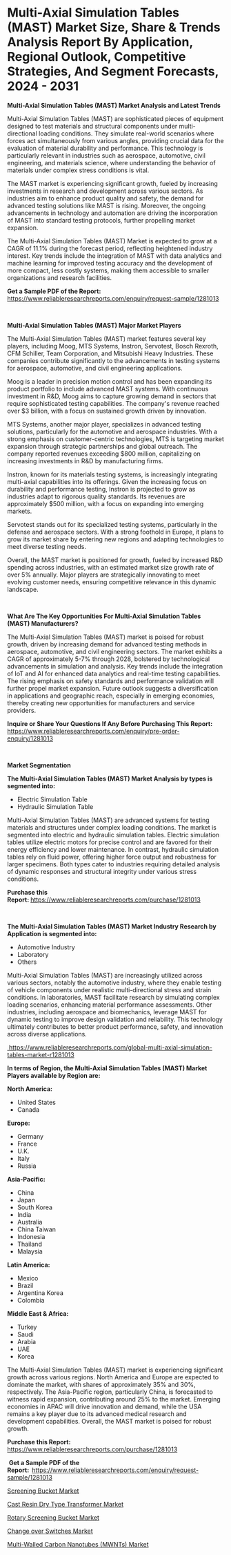 <p><h1>Multi-Axial Simulation Tables (MAST) Market Size, Share & Trends Analysis Report By Application, Regional Outlook, Competitive Strategies, And Segment Forecasts, 2024 - 2031</h1></p><p><strong>Multi-Axial Simulation Tables (MAST) Market Analysis and Latest Trends</strong></p>
<p><p>Multi-Axial Simulation Tables (MAST) are sophisticated pieces of equipment designed to test materials and structural components under multi-directional loading conditions. They simulate real-world scenarios where forces act simultaneously from various angles, providing crucial data for the evaluation of material durability and performance. This technology is particularly relevant in industries such as aerospace, automotive, civil engineering, and materials science, where understanding the behavior of materials under complex stress conditions is vital.</p><p>The MAST market is experiencing significant growth, fueled by increasing investments in research and development across various sectors. As industries aim to enhance product quality and safety, the demand for advanced testing solutions like MAST is rising. Moreover, the ongoing advancements in technology and automation are driving the incorporation of MAST into standard testing protocols, further propelling market expansion. </p><p>The Multi-Axial Simulation Tables (MAST) Market is expected to grow at a CAGR of 11.1% during the forecast period, reflecting heightened industry interest. Key trends include the integration of MAST with data analytics and machine learning for improved testing accuracy and the development of more compact, less costly systems, making them accessible to smaller organizations and research facilities.</p></p>
<p><strong>Get a Sample PDF of the Report:&nbsp;</strong> <a href="https://www.reliableresearchreports.com/enquiry/request-sample/1281013?utm_campaign=4&utm_medium=2&utm_source=Github&utm_content=ia&utm_term=30092024&utm_id=multi-axial-simulation-tables-mast">https://www.reliableresearchreports.com/enquiry/request-sample/1281013</a></p>
<p>&nbsp;</p>
<p><strong>Multi-Axial Simulation Tables (MAST) Major Market Players</strong></p>
<p><p>The Multi-Axial Simulation Tables (MAST) market features several key players, including Moog, MTS Systems, Instron, Servotest, Bosch Rexroth, CFM Schiller, Team Corporation, and Mitsubishi Heavy Industries. These companies contribute significantly to the advancements in testing systems for aerospace, automotive, and civil engineering applications.</p><p>Moog is a leader in precision motion control and has been expanding its product portfolio to include advanced MAST systems. With continuous investment in R&D, Moog aims to capture growing demand in sectors that require sophisticated testing capabilities. The company's revenue reached over $3 billion, with a focus on sustained growth driven by innovation.</p><p>MTS Systems, another major player, specializes in advanced testing solutions, particularly for the automotive and aerospace industries. With a strong emphasis on customer-centric technologies, MTS is targeting market expansion through strategic partnerships and global outreach. The company reported revenues exceeding $800 million, capitalizing on increasing investments in R&D by manufacturing firms.</p><p>Instron, known for its materials testing systems, is increasingly integrating multi-axial capabilities into its offerings. Given the increasing focus on durability and performance testing, Instron is projected to grow as industries adapt to rigorous quality standards. Its revenues are approximately $500 million, with a focus on expanding into emerging markets.</p><p>Servotest stands out for its specialized testing systems, particularly in the defense and aerospace sectors. With a strong foothold in Europe, it plans to grow its market share by entering new regions and adapting technologies to meet diverse testing needs.</p><p>Overall, the MAST market is positioned for growth, fueled by increased R&D spending across industries, with an estimated market size growth rate of over 5% annually. Major players are strategically innovating to meet evolving customer needs, ensuring competitive relevance in this dynamic landscape.</p></p>
<p>&nbsp;</p>
<p><strong>What Are The Key Opportunities For Multi-Axial Simulation Tables (MAST) Manufacturers?</strong></p>
<p><p>The Multi-Axial Simulation Tables (MAST) market is poised for robust growth, driven by increasing demand for advanced testing methods in aerospace, automotive, and civil engineering sectors. The market exhibits a CAGR of approximately 5-7% through 2028, bolstered by technological advancements in simulation and analysis. Key trends include the integration of IoT and AI for enhanced data analytics and real-time testing capabilities. The rising emphasis on safety standards and performance validation will further propel market expansion. Future outlook suggests a diversification in applications and geographic reach, especially in emerging economies, thereby creating new opportunities for manufacturers and service providers.</p></p>
<p><strong>Inquire or Share Your Questions If Any Before Purchasing This Report:</strong> <a href="https://www.reliableresearchreports.com/enquiry/pre-order-enquiry/1281013?utm_campaign=4&utm_medium=2&utm_source=Github&utm_content=ia&utm_term=30092024&utm_id=multi-axial-simulation-tables-mast">https://www.reliableresearchreports.com/enquiry/pre-order-enquiry/1281013</a></p>
<p>&nbsp;</p>
<p><strong>Market Segmentation</strong></p>
<p><strong>The Multi-Axial Simulation Tables (MAST) Market Analysis by types is segmented into:</strong></p>
<p><ul><li>Electric Simulation Table</li><li>Hydraulic Simulation Table</li></ul></p>
<p><p>Multi-Axial Simulation Tables (MAST) are advanced systems for testing materials and structures under complex loading conditions. The market is segmented into electric and hydraulic simulation tables. Electric simulation tables utilize electric motors for precise control and are favored for their energy efficiency and lower maintenance. In contrast, hydraulic simulation tables rely on fluid power, offering higher force output and robustness for larger specimens. Both types cater to industries requiring detailed analysis of dynamic responses and structural integrity under various stress conditions.</p></p>
<p><strong>Purchase this Report:&nbsp;</strong><a href="https://www.reliableresearchreports.com/purchase/1281013?utm_campaign=4&utm_medium=2&utm_source=Github&utm_content=ia&utm_term=30092024&utm_id=multi-axial-simulation-tables-mast">https://www.reliableresearchreports.com/purchase/1281013</a></p>
<p>&nbsp;</p>
<p><strong>The Multi-Axial Simulation Tables (MAST) Market Industry Research by Application is segmented into:</strong></p>
<p><ul><li>Automotive Industry</li><li>Laboratory</li><li>Others</li></ul></p>
<p><p>Multi-Axial Simulation Tables (MAST) are increasingly utilized across various sectors, notably the automotive industry, where they enable testing of vehicle components under realistic multi-directional stress and strain conditions. In laboratories, MAST facilitate research by simulating complex loading scenarios, enhancing material performance assessments. Other industries, including aerospace and biomechanics, leverage MAST for dynamic testing to improve design validation and reliability. This technology ultimately contributes to better product performance, safety, and innovation across diverse applications.</p></p>
<p><a href="https://www.reliableresearchreports.com/global-multi-axial-simulation-tables-market-r1281013?utm_campaign=4&utm_medium=2&utm_source=Github&utm_content=ia&utm_term=30092024&utm_id=multi-axial-simulation-tables-mast">&nbsp;https://www.reliableresearchreports.com/global-multi-axial-simulation-tables-market-r1281013</a></p>
<p><strong>In terms of Region, the Multi-Axial Simulation Tables (MAST) Market Players available by Region are:</strong></p>
<p>
    <p> <strong> North America: </strong>
        <ul>
            <li>United States</li>
            <li>Canada</li>
        </ul>
        </p> 
    <p> <strong> Europe: </strong>
        <ul>
            <li>Germany</li>
            <li>France</li>
            <li>U.K.</li>
            <li>Italy</li>
            <li>Russia</li>
        </ul>
        </p> 
    <p> <strong> Asia-Pacific: </strong>
        <ul>
            <li>China</li>
            <li>Japan</li>
            <li>South Korea</li>
            <li>India</li>
            <li>Australia</li>
            <li>China Taiwan</li>
            <li>Indonesia</li>
            <li>Thailand</li>
            <li>Malaysia</li>
        </ul>
        </p> 
    <p> <strong> Latin America: </strong>
        <ul>
            <li>Mexico</li>
            <li>Brazil</li>
            <li>Argentina Korea</li>
            <li>Colombia</li>
        </ul>
        </p> 
    <p> <strong> Middle East & Africa: </strong>
        <ul>
            <li>Turkey</li>
            <li>Saudi</li>
            <li>Arabia</li>
            <li>UAE</li>
            <li>Korea</li>
        </ul>
    </p>
    </p>
<p><p>The Multi-Axial Simulation Tables (MAST) market is experiencing significant growth across various regions. North America and Europe are expected to dominate the market, with shares of approximately 35% and 30%, respectively. The Asia-Pacific region, particularly China, is forecasted to witness rapid expansion, contributing around 25% to the market. Emerging economies in APAC will drive innovation and demand, while the USA remains a key player due to its advanced medical research and development capabilities. Overall, the MAST market is poised for robust growth.</p></p>
<p><strong>Purchase this Report: </strong><a href="https://www.reliableresearchreports.com/purchase/1281013?utm_campaign=4&utm_medium=2&utm_source=Github&utm_content=ia&utm_term=30092024&utm_id=multi-axial-simulation-tables-mast">https://www.reliableresearchreports.com/purchase/1281013</a></p>
<p>&nbsp;<strong>Get a Sample PDF of the Report:&nbsp;&nbsp;</strong><a href="https://www.reliableresearchreports.com/enquiry/request-sample/1281013?utm_campaign=4&utm_medium=2&utm_source=Github&utm_content=ia&utm_term=30092024&utm_id=multi-axial-simulation-tables-mast">https://www.reliableresearchreports.com/enquiry/request-sample/1281013</a></p>
<p><strong></strong></p>
<p><p><a href="https://www.linkedin.com/pulse/global-perspectives-screening-bucket-market-trends-challenges-8roof?utm_campaign=4&utm_medium=2&utm_source=Github&utm_content=ia&utm_term=30092024&utm_id=multi-axial-simulation-tables-mast">Screening Bucket Market</a></p><p><a href="https://issuu.com/reportprime-2/docs/cast-resin-dry-type-transformer-mar_ef4cbbf198eef5?utm_campaign=4&utm_medium=2&utm_source=Github&utm_content=ia&utm_term=30092024&utm_id=multi-axial-simulation-tables-mast">Cast Resin Dry Type Transformer Market</a></p><p><a href="https://www.linkedin.com/pulse/rotary-screening-bucket-market-size-growth-industry-analysis-se9kf?utm_campaign=4&utm_medium=2&utm_source=Github&utm_content=ia&utm_term=30092024&utm_id=multi-axial-simulation-tables-mast">Rotary Screening Bucket Market</a></p><p><a href="https://issuu.com/reportprime-2/docs/change-over-switches-market-size-20_599db42005c957?utm_campaign=4&utm_medium=2&utm_source=Github&utm_content=ia&utm_term=30092024&utm_id=multi-axial-simulation-tables-mast">Change over Switches Market</a></p><p><a href="https://github.com/kathiestrine5ty/Market-Research-Report-List-1/blob/main/multi-walled-carbon-nanotubes-mwnts-market.md?utm_campaign=4&utm_medium=2&utm_source=Github&utm_content=ia&utm_term=30092024&utm_id=multi-axial-simulation-tables-mast">Multi-Walled Carbon Nanotubes (MWNTs) Market</a></p></p>